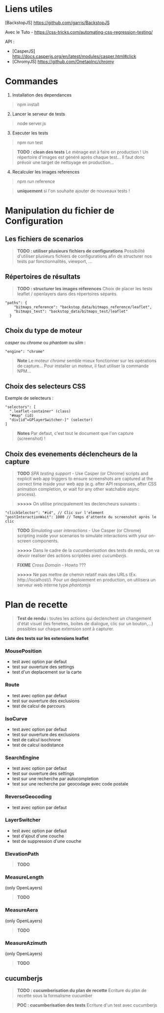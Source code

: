 # Liens utiles

[BackstopJS] https://github.com/garris/BackstopJS

Avec le Tuto - https://css-tricks.com/automating-css-regression-testing/

API :
* [CasperJS] http://docs.casperjs.org/en/latest/modules/casper.html#click
* [ChromyJS] https://github.com/OnetapInc/chromy

# Commandes

1. Installation des dependances
> npm install

2. Lancer le serveur de tests
> node server.js

3. Executer les tests
> npm run test

> **TODO : clean des tests**
Le ménage est à faire en production !
Un répertoire d'images est généré après chaque test...
Il faut donc prévoir une target de nettoyage en production...

4. Recalculer les images references
> npm run reference

>  **uniquement** si l'on souhaite ajouter de nouveaux tests !

# Manipulation du fichier de Configuration

## Les fichiers de scenarios

> **TODO : utiliser plusieurs fichiers de configurations**
Possibilité d'utiliser plusieurs fichiers de configurations afin de structurer nos tests
par fonctionnalités, viewport, ...

## Répertoires de résultats

> **TODO : structurer les images réferences**
Choix de placer les tests leaflet / openlayers dans des répertoires séparés.

```
"paths": {
    "bitmaps_reference": "backstop_data/bitmaps_reference/leaflet",
    "bitmaps_test": "backstop_data/bitmaps_test/leaflet"
  }
```

## Choix du type de moteur

*casper* ou *chrome* ou *phantom* ou *slim* :
```
"engine": "chrome"
```

> **Note**
Le moteur *chrome* semble mieux fonctionner sur les opérations de capture...
Pour installer un moteur, il faut utiliser la commande NPM...

## Choix des selecteurs CSS

Exemple de selecteurs :
```
"selectors": [
  ".leaflet-container" (class)
  "#map" (id)
  "div[id^=GPlayerSwitcher-]" (selector)
]
```

> **Notes**
Par defaut, c'est tout le document que l'on capture (screenshot) !

## Choix des evenements déclencheurs de la capture

> **TODO**
*SPA testing support* - Use Casper (or Chrome) scripts and explicit web app triggers
 to ensure screenshots are captured at the correct time inside your web app
 (e.g. after API responses, after CSS animation completion, or wait for any other
 watchable async process).

> **>>>>>**
On utilise principalement les declencheurs suivants :
```
"clickSelector": "#id", // Clic sur l'element
"postInteractionWait": 1000 // Temps d'attente du screenshot après le clic
```

> **TODO**
*Simulating user interactions* - Use Casper (or Chrome) scripting inside your
scenarios to simulate interactions with your on-screen components.

> **>>>>>**
Dans le cadre de la *cucumberisation* des tests de rendu, on va devoir realiser
des actions scriptées avec *cucumberjs*.

> **FIXME**
*Cross Domain* - Howto ???

> **>>>>>**
Ne pas mettre de chemin relatif mais des URLs (Ex. http://localhost/).
Pour un deploiement en production, on utilisera un serveur web interne type *phantomjs*

# Plan de recette

> **Test de rendu :**
toutes les actions qui declenchent un changement d'état visuel (les fenetres,
boites de dialogue, clic sur un bouton,...) possibles sur chaque extension sont
à capturer.

**Liste des tests sur les extensions leaflet**

### MousePosition
* test avec option par defaut
* test sur ouverture des settings
* test d'un deplacement sur la carte

### Route
* test avec option par defaut
* test sur ouverture des exclusions
* test de calcul de parcours

### IsoCurve
* test avec option par defaut
* test sur ouverture des exclusions
* test de calcul isochrone
* test de calcul isodistance

### SearchEngine
* test avec option par defaut
* test sur ouverture des settings
* test sur une recherche par autocompletion
* test sur une recherche par geocodage avec code postale

### ReverseGeocoding
* test avec option par defaut

### LayerSwitcher
* test avec option par defaut
* test d'ajout d'une couche
* test de suppression d'une couche

### ElevationPath
> **TODO**

### MeasureLength
(only OpenLayers)
> **TODO**

### MeasureAera
(only OpenLayers)
> **TODO**

### MeasureAzimuth
(only OpenLayers)
> **TODO**


## cucumberjs

> **TODO : cucumberisation du plan de recette**
Ecriture du plan de recette sous la formalisme cucumber


> **POC : cucumberisation des tests**
Ecriture d'un test avec cucumberjs
